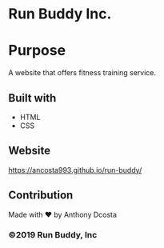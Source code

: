 # Run Buddy Inc.

# Purpose
A website that offers fitness training service.

## Built with
* HTML
* CSS

## Website
https://ancosta993.github.io/run-buddy/

## Contribution
Made with ❤️ by Anthony Dcosta

### ©️2019 Run Buddy, Inc 

